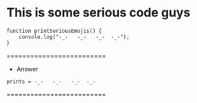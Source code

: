 # This is some serious code guys
~~~
function printSeriousEmojis() {
    console.log("-_-   -_-   -_-  -_-");
}
~~~

=========================
* Answer
~~~
prints = -_-   -_-   -_-  -_-
~~~

=========================